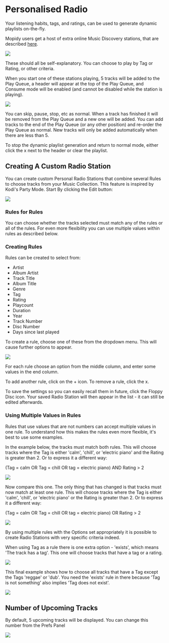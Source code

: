 # Personalised Radio

Your listening habits, tags, and ratings, can be used to generate dynamic playlists on-the-fly.

Mopidy users get a host of extra online Music Discovery stations, that are described [here](/RompR/Music-Discovery).

![](images/personalradio1.png)

These should all be self-explanatory. You can choose to play by Tag or Rating, or other criteria.

When you start one of these stations playing, 5 tracks will be added to the Play Queue, a header will appear at the top of the Play Queue, and Consume mode will be enabled (and cannot be disabled while the station is playing).

![](images/personal2.png)

You can skip, pause, stop, etc as normal. When a track has finished it will be removed from the Play Queue and a new one will be added. You can add tracks to the end of the Play Queue (or any other position) and re-order the Play Queue as normal. New tracks will only be added automatically when there are less than 5.

To stop the dynamic playlist generation and return to normal mode, either click the x next to the header or clear the playlist.

## Creating A Custom Radio Station

You can create custom Personal Radio Stations that combine several Rules to choose tracks from your Music Collection. This feature is inspired by Kodi's Party Mode. Start By clicking the Edit button:

![](images/cusrad1.png)

### Rules for Rules

You can choose whether the tracks selected must match any of the rules or all of the rules. For even more flexibility you can use multiple values within rules as described below.

### Creating Rules

Rules can be created to select from:

* Artist
* Album Artist
* Track Title
* Album Title
* Genre
* Tag
* Rating
* Playcount
* Duration
* Year
* Track Number
* Disc Number
* Days since last played

To create a rule, choose one of these from the dropdown menu. This will cause further options to appear.

![](images/cusrad2.png)

For each rule choose an option from the middle column, and enter some values in the end column.

To add another rule, click on the + icon. To remove a rule, click the x.

To save the settings so you can easily recall them in future, click the Floppy Disc icon. Your saved Radio Station will then appear in the list - it can still be edited afterwards.

### Using Multiple Values in Rules

Rules that use values that are not numbers can accept multiple values in one rule. To understand how this makes the rules even more flexible, it's best to use some examples.

In the example below, the tracks must match both rules. This will choose tracks where the Tag is either 'calm', 'chill', or 'electric piano' and the Rating is greater than 2. Or to express it a different way:

(Tag = calm OR Tag = chill OR tag = electric piano) AND Rating > 2

![](images/cusradio3.png)

Now compare this one. The only thing that has changed is that tracks must now match at least one rule. This will choose tracks where the Tag is either 'calm', 'chill', or 'electric piano' or the Rating is greater than 2. Or to express it a different way:

(Tag = calm OR Tag = chill OR tag = electric piano) OR Rating > 2

![](images/cusradio4.png)

By using multiple rules with the Options set appropriately it is possible to create Radio Stations with very specific criteria indeed.

When using Tag as a rule there is one extra option - 'exists', which means 'The track has a tag'. This one will choose tracks that have a tag or a rating.

![](images/cusradio5.png)

This final example shows how to choose all tracks that have a Tag except the Tags 'reggae' or 'dub'. You need the 'exists' rule in there because 'Tag is not something' also implies 'Tag does not exist'.

![](images/cusradio6.png)

## Number of Upcoming Tracks

By default, 5 upcoming tracks will be displayed. You can change this number from the Prefs Panel

![](images/upcomingtracks.png)

